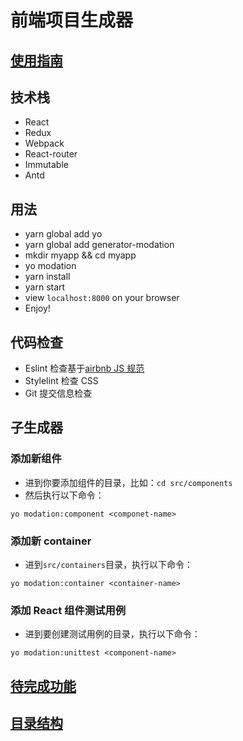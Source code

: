 # 前端项目生成器

## [使用指南](./manual.md)

## 技术栈

* React
* Redux
* Webpack
* React-router
* Immutable
* Antd

## 用法

* yarn global add yo
* yarn global add generator-modation
* mkdir myapp && cd myapp
* yo modation
* yarn install
* yarn start
* view `localhost:8000` on your browser
* Enjoy!

## 代码检查

* Eslint 检查基于[airbnb JS 规范](https://github.com/airbnb/javascript/tree/master/packages/eslint-config-airbnb)
* Stylelint 检查 CSS
* Git 提交信息检查

## 子生成器

### 添加新组件

* 进到你要添加组件的目录，比如：`cd src/components`
* 然后执行以下命令：
```
yo modation:component <componet-name>
```

### 添加新 container

* 进到`src/containers`目录，执行以下命令：
```
yo modation:container <container-name>
```

### 添加 React 组件测试用例

* 进到要创建测试用例的目录，执行以下命令：
```
yo modation:unittest <component-name>
```

## [待完成功能](./todo.md)

## [目录结构](./project_structure.md)
